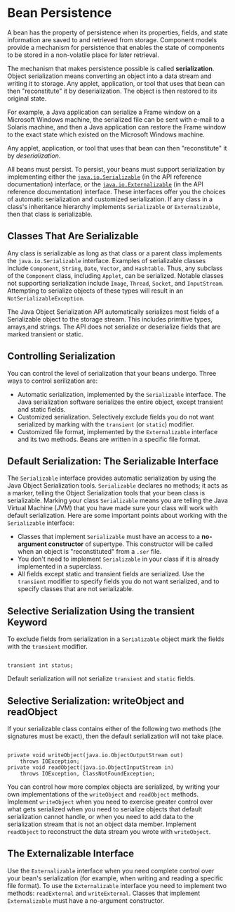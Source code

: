 
# Bean Persistence

A bean has the property of persistence when its properties, fields, and state information are saved to and retrieved from storage. Component models provide a mechanism for persistence that enables the state of components to be stored in a non-volatile place for later retrieval.

The mechanism that makes persistence possible is called **serialization**. Object serialization means converting an object into a data stream and writing it to storage. Any applet, application, or tool that uses that bean can then "reconstitute" it by deserialization. The object is then restored to its original state.

For example, a Java application can serialize a Frame window on a Microsoft Windows machine, the serialized file can be sent with e-mail to a Solaris machine, and then a Java application can restore the Frame window to the exact state which existed on the Microsoft Windows machine.

Any applet, application, or tool that uses that bean can then "reconstitute" it by *deserialization*.

All beans must persist. To persist, your beans must support serialization by implementing either the 
[`java.io.Serializable`](https://docs.oracle.com/javase/8/docs/api/java/io/Serializable.html) (in the API reference documentation) interface, or the 
[`java.io.Externalizable`](https://docs.oracle.com/javase/8/docs/api/java/io/Externalizable.html) (in the API reference documentation) interface. These interfaces offer you the choices of automatic serialization and customized serialization. If any class in a class's inheritance hierarchy implements `Serializable` or `Externalizable`, then that class is serializable.

## Classes That Are Serializable

Any class is serializable as long as that class or a parent class implements the `java.io.Serializable` interface. Examples of serializable classes include `Component`, `String`, `Date`, `Vector`, and `Hashtable`. Thus, any subclass of the `Component` class, including `Applet`, can be serialized. Notable classes not supporting serialization include `Image`, `Thread`, `Socket`, and `InputStream`. Attempting to serialize objects of these types will result in an `NotSerializableException`.

The Java Object Serialization API automatically serializes most fields of a Serializable object to the storage stream. This includes primitive types, arrays,and strings. The API does not serialize or deserialize fields that are marked transient or static.

## Controlling Serialization

You can control the level of serialization that your beans undergo. Three ways to control serilization are:

- Automatic serialization, implemented by the `Serializable` interface. The Java serialization software serializes the entire object, except transient and static fields.
- Customized serialization. Selectively exclude fields you do not want serialized by marking with the `transient` (or `static`) modifier.
- Customized file format, implemented by the `Externalizable` interface and its two methods. Beans are written in a specific file format.

## Default Serialization: The Serializable Interface

The `Serializable` interface provides automatic serialization by using the Java Object Serialization tools. `Serializable` declares no methods; it acts as a marker, telling the Object Serialization tools that your bean class is serializable. Marking your class `Serializable` means you are telling the Java Virtual Machine (JVM) that you have made sure your class will work with default serialization. Here are some important points about working with the `Serializable` interface:

- Classes that implement `Serializable` must have an access to a **no-argument constructor** of supertype. This constructor will be called when an object is "reconstituted" from a `.ser` file.
- You don't need to implement `Serializable` in your class if it is already implemented in a superclass.
- All fields except static and transient fields are serialized. Use the `transient` modifier to specify fields you do not want serialized, and to specify classes that are not serializable.

## Selective Serialization Using the transient Keyword

To exclude fields from serialization in a `Serializable` object mark the fields with the `transient` modifier.

```

transient int status;

```

Default serialization will not serialize `transient` and `static` fields.

## Selective Serialization: writeObject and readObject

If your serializable class contains either of the following two methods (the signatures must be exact), then the default serialization will not take place.

```

private void writeObject(java.io.ObjectOutputStream out)
    throws IOException;
private void readObject(java.io.ObjectInputStream in)
    throws IOException, ClassNotFoundException;

```

You can control how more complex objects are serialized, by writing your own implementations of the `writeObject` and `readObject` methods. Implement `writeObject` when you need to exercise greater control over what gets serialized when you need to serialize objects that default serialization cannot handle, or when you need to add data to the serialization stream that is not an object data member. Implement `readObject` to reconstruct the data stream you wrote with `writeObject`.

## The Externalizable Interface

Use the `Externalizable` interface when you need complete control over your bean's serialization (for example, when writing and reading a specific file format). To use the `Externalizable` interface you need to implement two methods: `readExternal` and `writeExternal`. Classes that implement `Externalizable` must have a no-argument constructor.
